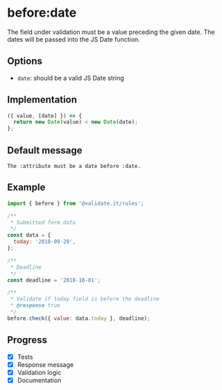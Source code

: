 # before:date

The field under validation must be a value preceding the given date. The dates will be passed into the JS Date function.

## Options

- `date`: should be a valid JS Date string

## Implementation

```js
({ value, [date] }) => {
  return new Date(value) < new Date(date);
};
```

## Default message

```text
The :attribute must be a date before :date.
```

## Example

```js
import { before } from '@validate.it/rules';

/**
 * Submitted form data
 */
const data = {
  today: '2018-09-29',
};

/**
 * Deadline
 */
const deadline = '2018-10-01';

/**
 * Validate if today field is before the deadline
 * @response true
 */
before.check({ value: data.today }, deadline);
```

## Progress

- [x] Tests
- [x] Response message
- [x] Validation logic
- [x] Documentation
